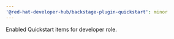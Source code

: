 ```yaml
---
'@red-hat-developer-hub/backstage-plugin-quickstart': minor
---
```


Enabled Quickstart items for developer role.
